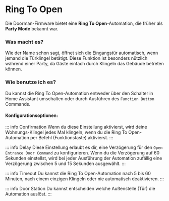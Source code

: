 # Ring To Open <Badge type="warning" text="Party Mode" />

Die Doorman-Firmware bietet eine **Ring To Open**-Automation, die früher als **Party Mode** bekannt war.

### Was macht es?
Wie der Name schon sagt, öffnet sich die Eingangstür automatisch, wenn jemand die Türklingel betätigt. Diese Funktion ist besonders nützlich während einer Party, da Gäste einfach durch Klingeln das Gebäude betreten können.

### Wie benutze ich es?
Du kannst die Ring To Open-Automation entweder über den Schalter in Home Assistant umschalten oder durch Ausführen des `Function Button` Commands.

#### Konfigurationsoptionen:
::: info Confirmation
Wenn du diese Einstellung aktivierst, wird deine Wohnungs-Klingel jedes Mal klingeln, wenn du die Ring To Open-Automation per Befehl (Funktionstaste) aktivierst.
:::

::: info Delay
Diese Einstellung erlaubt es dir, eine Verzögerung für den `Open Entrance Door Command` zu konfigurieren. Wenn du die Verzögerung auf 60 Sekunden einstellst, wird bei jeder Ausführung der Automation zufällig eine Verzögerung zwischen 5 und 15 Sekunden ausgewählt.
:::

::: info Timeout
Du kannst die Ring To Open-Automation nach 5 bis 60 Minuten, nach einem einzigen Klingeln oder nie automatisch deaktivieren.
:::

::: info Door Station
Du kannst entscheiden welche Außenstelle (Tür) die Automation auslöst.
:::
